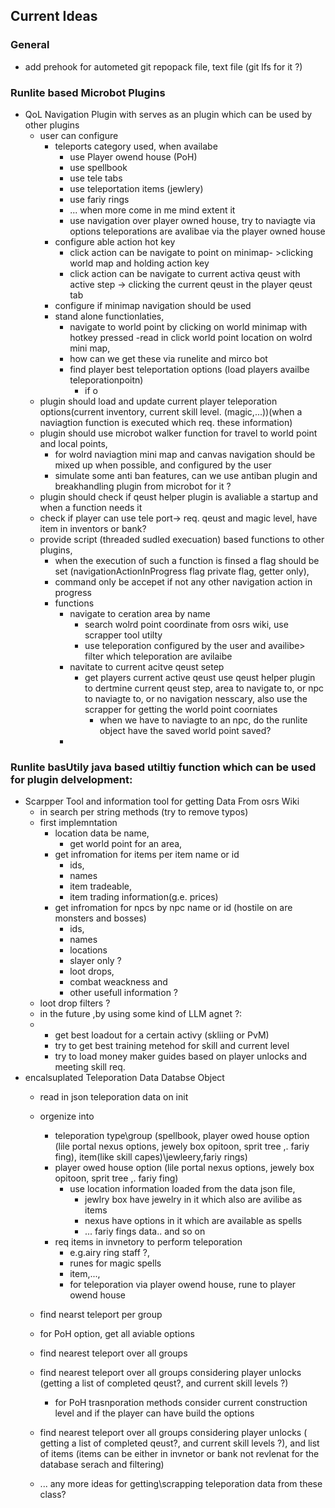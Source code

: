 

## Current Ideas

### General
- add prehook for autometed git repopack file, text file (git lfs  for it ?)
### Runlite based Microbot Plugins
- QoL Navigation Plugin with serves as an plugin which can be used by other plugins
  - user can configure
    - teleports category used, when availabe
      - use Player owend house (PoH)
      - use spellbook
      - use tele tabs
      - use teleportation items (jewlery)
      - use fariy rings
      - ... when more come in me mind extent it
      - use navigation over player owned house, try to naviagte via options teleporations are avalibae via the player owned house
    - configure able action hot key 
      - click action can be navigate to point on minimap- >clicking world map and holding action key
      - click action can be navigate to current activa qeust with active step -> clicking the current qeust in the player qeust tab 
    - configure if minimap navigation should be used
    - stand alone functionlaties,
      -  navigate to world point by clicking on world minimap with hotkey pressed 
         -read in click world point location on wolrd mini map, 
        - how can we get these via runelite and mirco bot
      - find player best teleportation options (load players availbe teleporationpoitn)
        - if o      
  - plugin should load and update current player teleporation options(current inventory, current skill level. (magic,...))(when a naviagtion function is executed which req. these information)
  - plugin should use microbot walker function for travel to world point and local points, 
    - for wolrd naviagtion mini map and canvas navigation should be mixed up when possible, and configured by the user
    - simulate some anti ban features, can we use antiban plugin and breakhandling plugin from microbot for it ?
  - plugin should check if qeust helper plugin is avaliable a startup and when a function needs it
  - check if player can use tele port-> req. qeust and magic level, have item in inventors or bank?
  - provide script (threaded sudled execuation) based functions to other plugins,
    - when the execution of such a function is finsed a flag should be set (navigationActionInProgress flag private flag, getter only),
    - command only be accepet if not any other navigation action in progress 
    - functions
      - navigate to ceration area by name
        - search wolrd point coordinate from osrs wiki, use scrapper tool utilty
        - use teleporation configured by the user and availibe> filter which teleporation are avilaibe
      - navitate to current acitve qeust setep
        - get players current active qeust use qeust helper plugin to dertmine current qeust step, area to navigate to, or npc to naviagte to, or no navigation nesscary, also use the scrapper for getting the world point coorniates
          - when we have to naviagte to an npc, do the runlite object have the saved world point saved?
      - 
### Runlite basUtily java based utiltiy function which can be used for plugin delvelopment:
- Scarpper Tool and information tool for getting Data From osrs Wiki 
  - in search per string methods (try to remove typos)
  - first implemntation
    - location data be name,
      - get world point for an area, 
    - get infromation for items  per item name or id
      - ids, 
      - names
      - item tradeable,
      - item trading information(g.e. prices)
    - get infromation for npcs by npc name or id (hostile on are monsters and bosses) 
      -  ids, 
      -  names
      -  locations
      -  slayer only ?
      -  loot drops, 
      -  combat weackness and 
      -  other usefull information ?
   - loot drop filters ?
  - in the future ,by using some kind of LLM agnet ?:
  - - get best loadout for a certain activy (skliing or PvM)
    - try to get best training metehod for skill and current level
    - try to load money maker guides based on player unlocks and meeting skill req.
- encalsuplated Teleporation Data Databse Object 
  - read in json teleporation data on init
  - orgenize into 
    - teleporation type\group (spellbook, player owed house option (lile portal nexus options, jewely box opitoon, sprit tree ,. fariy fing), item(like skill capes)\jewleery,fariy rings)
    - player owed house option (lile portal nexus options, jewely box opitoon, sprit tree ,. fariy fing)
      - use location information loaded from the data json file,
        - jewlry box have jewelry in it which also are avilibe as items
        - nexus have options in it which are available as spells
        - ... fariy fings data.. and so on
    - req items in invnetory to perform teleporation 
      - e.g.airy ring staff ?, 
      - runes for magic spells
      -  item,..., 
      -  for teleporation via player owend house, rune to player owend house
  
  - find nearst teleport per group
  - for PoH option, get all aviable options
  - find nearest teleport over all groups
  - find nearest teleport over all groups considering player unlocks (getting a list of completed qeust?, and current skill levels ?)
    - for PoH trasnporation methods consider current construction level and if the player can have build the options
  - find nearest teleport over all groups considering player unlocks    ( getting a list of completed qeust?, and current skill levels ?), and list of items (items can be either in invnetor or bank not revlenat for the database serach and filtering)
  - ... any more ideas for getting\scrapping teleporation data from these class?
